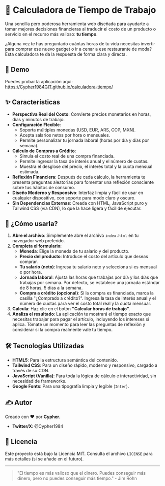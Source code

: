 # 🧮 Calculadora de Tiempo de Trabajo

Una sencilla pero poderosa herramienta web diseñada para ayudarte a tomar mejores decisiones financieras al traducir el costo de un producto o servicio en el recurso más valioso: **tu tiempo**.

¿Alguna vez te has preguntado cuántas horas de tu vida necesitas invertir para comprar ese nuevo gadget o ir a cenar a ese restaurante de moda? Esta calculadora te da la respuesta de forma clara y directa.

## 🌟 Demo

Puedes probar la aplicación aquí: https://Cypher1984GIT.github.io/calculadora-tiempo/

## ✨ Características

- **Perspectiva Real del Costo**: Convierte precios monetarios en horas, días y minutos de trabajo.
- **Configuración Flexible**:
    - Soporta múltiples monedas (USD, EUR, ARS, COP, MXN).
    - Acepta salarios netos por hora o mensuales.
    - Permite personalizar tu jornada laboral (horas por día y días por semana).
- **Cálculo de Compras a Crédito**:
    - Simula el costo real de una compra financiada.
    - Permite ingresar la tasa de interés anual y el número de cuotas.
    - Muestra el desglose del precio, el interés total y la cuota mensual estimada.
- **Reflexión Financiera**: Después de cada cálculo, la herramienta te presenta preguntas aleatorias para fomentar una reflexión consciente sobre tus hábitos de consumo.
- **Diseño Moderno y Responsivo**: Interfaz limpia y fácil de usar en cualquier dispositivo, con soporte para modo claro y oscuro.
- **Sin Dependencias Externas**: Creada con HTML, JavaScript puro y Tailwind CSS (vía CDN), lo que la hace ligera y fácil de ejecutar.

## 🚀 ¿Cómo usarla?

1.  **Abre el archivo**: Simplemente abre el archivo `index.html` en tu navegador web preferido.
2.  **Completa el formulario**:
    - **Moneda**: Elige la moneda de tu salario y del producto.
    - **Precio del producto**: Introduce el costo del artículo que deseas comprar.
    - **Tu salario (neto)**: Ingresa tu salario neto y selecciona si es mensual o por hora.
    - **Jornada laboral**: Ajusta las horas que trabajas por día y los días que trabajas por semana. Por defecto, se establece una jornada estándar de 8 horas, 5 días a la semana.
    - **Compra a crédito (opcional)**: Si la compra es financiada, marca la casilla "¿Comprado a crédito?". Ingresa la tasa de interés anual y el número de cuotas para ver el costo total real y la cuota mensual.
3.  **Calcula**: Haz clic en el botón **"Calcular horas de trabajo"**.
4.  **Analiza el resultado**: La aplicación te mostrará el tiempo exacto que necesitas trabajar para pagar el artículo, incluyendo los intereses si aplica. Tómate un momento para leer las preguntas de reflexión y considerar si la compra realmente vale tu tiempo.

## 🛠️ Tecnologías Utilizadas

- **HTML5**: Para la estructura semántica del contenido.
- **Tailwind CSS**: Para un diseño rápido, moderno y responsivo, cargado a través de su CDN.
- **JavaScript (Vanilla)**: Para toda la lógica de cálculo e interactividad, sin necesidad de frameworks.
- **Google Fonts**: Para una tipografía limpia y legible (`Inter`).

## ✍️ Autor

Creado con ❤️ por **Cypher**.

- **Twitter/X**: @Cypher1984

## 📄 Licencia

Este proyecto está bajo la Licencia MIT. Consulta el archivo `LICENSE` para más detalles (si se añade en el futuro).

---

> "El tiempo es más valioso que el dinero. Puedes conseguir más dinero, pero no puedes conseguir más tiempo." - Jim Rohn
